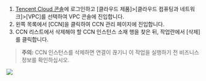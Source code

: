 1. [Tencent Cloud 콘솔](https://console.cloud.tencent.com/)에 로그인하고 [클라우드 제품]>[클라우드 컴퓨팅과 네트워크]>[VPC]를 선택하여 VPC 콘솔에 진입합니다.
2. 왼쪽 목록에서 [CCN]을 클릭하여 CCN 관리 페이지에 진입합니다.
3. CCN 리스트에서 삭제해야 할 CCN 인스턴스 소재 행을 찾은 뒤, 작업란에서 [삭제]를 클릭합니다.
>**주의:**
>CCN 인스턴스를 삭제하면 연결이 끊기니 이 작업을 실행하기 전 비즈니스 정보를 확인하십시오.

 ![](https://main.qcloudimg.com/raw/bc5bad4d1db9269accca187ed7f33bb8.png)
